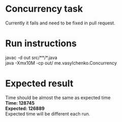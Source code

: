 # Concurrency task  
Currently it fails and need to be fixed in pull request. 

# Run instructions
javac -d out src/**/*.java   
java -Xmx10M -cp out/ me.vasylchenko.Concurrency  

# Expected result  
Time should be almost the same as expected time  
**Time: 128745**  
**Expected: 126889**  
Expected time will be different each run.  
